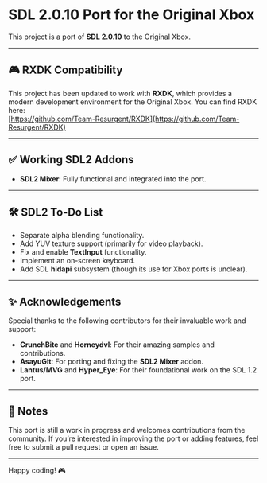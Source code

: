 # SDL 2.0.10 Port for the Original Xbox

This project is a port of **SDL 2.0.10** to the Original Xbox.

---

## 🎮 RXDK Compatibility

This project has been updated to work with **RXDK**, which provides a modern development environment for the Original Xbox. You can find RXDK here:  
[https://github.com/Team-Resurgent/RXDK](https://github.com/Team-Resurgent/RXDK)

---

## ✅ Working SDL2 Addons

- **SDL2 Mixer**: Fully functional and integrated into the port.

---

## 🛠 SDL2 To-Do List

- Separate alpha blending functionality.
- Add YUV texture support (primarily for video playback).
- Fix and enable **TextInput** functionality.
- Implement an on-screen keyboard.
- Add SDL **hidapi** subsystem (though its use for Xbox ports is unclear).

---

## ✨ Acknowledgements

Special thanks to the following contributors for their invaluable work and support:

- **CrunchBite** and **Horneydvl**: For their amazing samples and contributions.
- **AsayuGit**: For porting and fixing the **SDL2 Mixer** addon.
- **Lantus/MVG** and **Hyper_Eye**: For their foundational work on the SDL 1.2 port.

---

## 📜 Notes

This port is still a work in progress and welcomes contributions from the community. If you’re interested in improving the port or adding features, feel free to submit a pull request or open an issue.

---

Happy coding! 🎮
